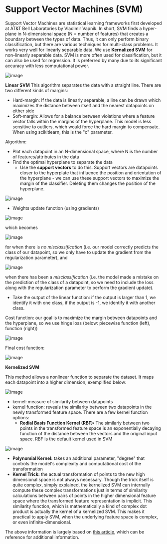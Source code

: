 # Support Vector Machines (SVM)

Support Vector Machines are statistical learning frameworks first developed at AT&T Bell Laboratories by Vladimir Vapnik. In short, SVM finds a hyper-plane in N-dimensional space (N = number of features) that creates a boundary between the types of data. Thus, it can only perform binary classification, but there are various techniques for multi-class problems. It works very well for linearly separable data. We use **Kernalized SVM** for non-linearly separable data. SVM is more often used for classification, but it can also be used for regression. It is preferred by many due to its significant accuracy with less computational power.

![image](https://user-images.githubusercontent.com/89811204/146305295-51212e92-0403-4d8c-bc1d-500800f1c502.png)

**Linear SVM**
This algorithm separates the data with a straight line. There are two different kinds of margins:
- Hard-margin: If the data is linearly separable, a line can be drawn which maximizes the distance between itself and the nearest datapoints on either side
- Soft-margin: Allows for a balance between violations where a feature vector falls within the margins of the hyperplane. This model is less sensitive to outliers, which would force the hard margin to compensate. When using scikitlearn, this is the "c" parameter.

Algorithm:
- Plot each datapoint in an N-dimensional space, where N is the number of features/attributes in the data
- Find the optimal hyperplane to separate the data
  - Use the **support vectors** to do this. Support vectors are datapoints closer to the hyperplate that influence the position and orientation of the hyperplane - we can use these support vectors to maximize the margin of the classifier. Deleting them changes the position of the hyperplane.

![image](https://miro.medium.com/max/1050/0*ecA4Ls8kBYSM5nza.jpg)

- Weights update function (using gradients)

![image](https://miro.medium.com/max/1050/1*WUphtYLfTOAoaXQXvImBeA.png)

which becomes

![image](https://miro.medium.com/max/462/1*-nKEXrWos8Iuf-DWSv_srQ.png)

for when there is *no misclassification* (i.e. our model correctly predicts the class of our datapoint, so we only have to update the gradient from the regularization parameter), and 

![image](https://miro.medium.com/max/642/1*tnvMhAKaTUCO43diEvtTAQ.png)

when there has been a *misclassification* (i.e. the model made a mistake on the prediction of the class of a datapoint, so we need to include the loss along with the regularization parameter to perform the gradient update).

- Take the output of the linear function: if the output is larger than 1, we identify it with one class, if the output is -1, we identify it with another class. 

Cost function: our goal is to maximize the margin between datapoints and the hyperplane, so we use hinge loss (below: piecewise function (left), function (right))

![image](https://miro.medium.com/max/1624/1*hHlytjVk6d7O2WWvG2Gdig.png)

Final cost function:

![image](https://miro.medium.com/max/1400/1*GQAd28bK8LKOL2kOOFY-tg.png)

**Kernelized SVM**

This method allows a nonlinear function to separate the dataset. It maps each datapoint into a higher dimension, exemplified below:

![image](https://miro.medium.com/max/1400/1*ZpkLQf2FNfzfH4HXeMw4MQ.png)

- kernel: measure of similarity between datapoints
- kernel function: reveals the similarity between two datapoints in the newly transformed feature space. There are a few kernel function options:
  - **Redial Basis Function Kernel (RBF):** The similariy between two points in the transformed feature space is an exponentially decaying function of the distance between the vectors and the original input space. RBF is the default kernel used in SVM

![image](https://user-images.githubusercontent.com/89811204/146305418-93423376-1086-4f5f-a0e9-9c099d7c3132.png)

  - **Polynomial Kernel:** takes an additional parameter, "degree" that controls the model's complexity and computational cost of the transformation
  - **Kernel Trick:** the actual transformation of points to the new high dimensional space is not always necessary. Though the trick itself is quite complex, simply explained, the kernelized SVM can internally compute these complex transformations just in terms of similarity calculations between pairs of points in the higher dimensional feature space where the transformed feature representation is implicit. This similarity function, which is mathematically a kind of complex dot product is actually the kernel of a kernelized SVM. This makes it practical to apply SVM, when the underlying feature space is complex, or even infinite-dimensional.

The above information is largely based on [this article](https://towardsdatascience.com/support-vector-machine-introduction-to-machine-learning-algorithms-934a444fca47), which can be reference for additional information.
